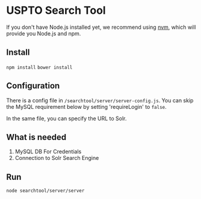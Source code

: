 # USPTO Search Tool 

If you don't have Node.js installed yet, we recommend using [nvm](https://github.com/creationix/nvm), which will provide you Node.js and npm.

## Install 
`npm install`
`bower install`

## Configuration
There is a config file in `/searchtool/server/server-config.js`. You can skip the MySQL requirement below by setting 'requireLogin' to `false`.

In the same file, you can specify the URL to Solr.

## What is needed

1. MySQL DB For Credentials
2. Connection to Solr Search Engine

## Run
`node searchtool/server/server`

